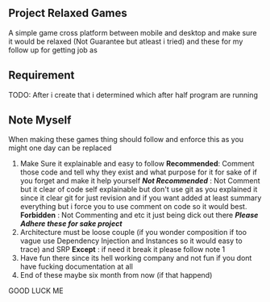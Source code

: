 ## Project Relaxed Games

A simple game cross platform between mobile and desktop and make sure it would be relaxed (Not Guarantee but atleast i tried) and these for my follow up for getting job as 

## Requirement
TODO: After i create that i determined which after half program are running

## Note Myself

When making these games thing should follow and enforce this as you might one day can be replaced
1. Make Sure it explainable and easy to follow
   **Recommended**: Comment those code and tell why they exist and what purpose for it for sake of if you forget and make it help yourself 
   ***Not Recommended*** : Not Comment but it clear of code self explainable but don't use git as you explained it since it clear git for just revision and if you want added at least summary everything but i force you to use comment on code so it would best.
   **Forbidden** : Not Commenting and etc it just being dick out there
   ***Please Adhere these for sake project***
2. Architecture must be loose couple (if you wonder composition if too vague use Dependency Injection and Instances so it would easy to trace) and SRP **Except** : if need it break it please follow note 1
3. Have fun there since its hell working company and not fun if you dont have fucking documentation at all
4. End of these maybe six month from now (if that happend)


GOOD LUCK ME 